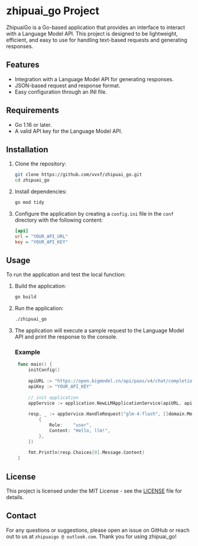 # zhipuai_go Project
ZhipuaiGo is a Go-based application that provides an interface to interact with a Language Model API. This project is designed to be lightweight, efficient, and easy to use for handling text-based requests and generating responses.
## Features
- Integration with a Language Model API for generating responses.
- JSON-based request and response format.
- Easy configuration through an INI file.
## Requirements
- Go 1.16 or later.
- A valid API key for the Language Model API.
## Installation
1. Clone the repository:
    ```sh
    git clone https://github.com/vvxf/zhipuai_go.git
    cd zhipuai_go
    ```
2. Install dependencies:
    ```sh
    go mod tidy
    ```
3. Configure the application by creating a `config.ini` file in the `conf` directory with the following content:
    ```ini
    [api]
    url = "YOUR_API_URL"
    key = "YOUR_API_KEY"
    ```
## Usage
To run the application and test the local function:
1. Build the application:
    ```sh
    go build
    ```
2. Run the application:
    ```sh
    ./zhipuai_go
    ```
3. The application will execute a sample request to the Language Model API and print the response to the console.
   ### Example
   ```go
    func main() {
        initConfig()
        
        apiURL := "https://open.bigmodel.cn/api/paas/v4/chat/completions"
        apiKey := "YOUR_API_KEY"
        
        // init application
        appService := application.NewLLMApplicationService(apiURL, apiKey)
        
        resp, _ := appService.HandleRequest("glm-4-flash", []domain.Message{
            {
                Role:    "user",
                Content: "Hello, llm!",
            },
        })
        
        fmt.Println(resp.Choices[0].Message.Content)
    }
    ```

## License
This project is licensed under the MIT License - see the [LICENSE](LICENSE) file for details.
## Contact
For any questions or suggestions, please open an issue on GitHub or reach out to us at `zhipuaigo @ outlook.com`.
Thank you for using zhipuai_go!
